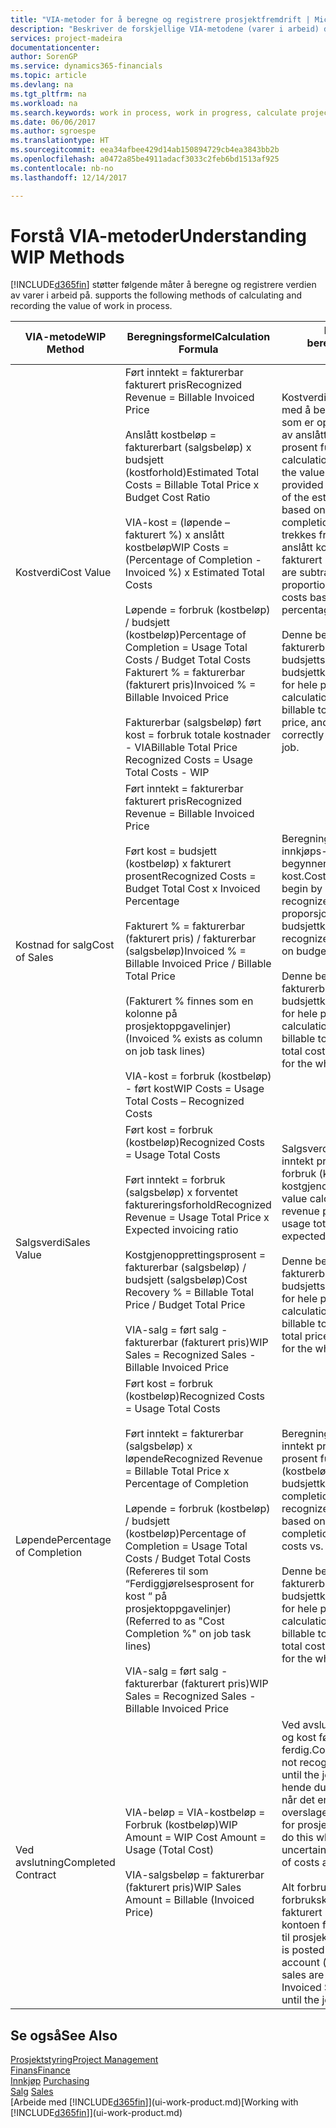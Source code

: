 ```yaml
---
title: "VIA-metoder for å beregne og registrere prosjektfremdrift | Microsoft-dokumentasjon"
description: "Beskriver de forskjellige VIA-metodene (varer i arbeid) du kan bruke til å bokføre, overvåke og beregne økonomiske opplysninger for prosjekter som pågår."
services: project-madeira
documentationcenter: 
author: SorenGP
ms.service: dynamics365-financials
ms.topic: article
ms.devlang: na
ms.tgt_pltfrm: na
ms.workload: na
ms.search.keywords: work in process, work in progress, calculate project WIP
ms.date: 06/06/2017
ms.author: sgroespe
ms.translationtype: HT
ms.sourcegitcommit: eea34afbee429d14ab150894729cb4ea3843bb2b
ms.openlocfilehash: a0472a85be4911adacf3033c2feb6bd1513af925
ms.contentlocale: nb-no
ms.lasthandoff: 12/14/2017

---
```

# <a name="understanding-wip-methods"></a><span data-ttu-id="7c1ca-103">Forstå VIA-metoder</span><span class="sxs-lookup"><span data-stu-id="7c1ca-103">Understanding WIP Methods</span></span>
[!INCLUDE[d365fin](includes/d365fin_md.md)]<span data-ttu-id="7c1ca-104"> støtter følgende måter å beregne og registrere verdien av varer i arbeid på.</span><span class="sxs-lookup"><span data-stu-id="7c1ca-104"> supports the following methods of calculating and recording the value of work in process.</span></span>

| <span data-ttu-id="7c1ca-105">VIA-metode</span><span class="sxs-lookup"><span data-stu-id="7c1ca-105">WIP Method</span></span> | <span data-ttu-id="7c1ca-106">Beregningsformel</span><span class="sxs-lookup"><span data-stu-id="7c1ca-106">Calculation Formula</span></span> | <span data-ttu-id="7c1ca-107">Beskrivelse av beregning</span><span class="sxs-lookup"><span data-stu-id="7c1ca-107">Calculation Description</span></span> |
| --- | --- | --- |
| <span data-ttu-id="7c1ca-108">Kostverdi</span><span class="sxs-lookup"><span data-stu-id="7c1ca-108">Cost Value</span></span> |<span data-ttu-id="7c1ca-109">Ført inntekt = fakturerbar fakturert pris</span><span class="sxs-lookup"><span data-stu-id="7c1ca-109">Recognized Revenue = Billable Invoiced Price</span></span><br /><br /> <span data-ttu-id="7c1ca-110">Anslått kostbeløp = fakturerbart (salgsbeløp) x budsjett (kostforhold)</span><span class="sxs-lookup"><span data-stu-id="7c1ca-110">Estimated Total Costs = Billable Total Price x Budget Cost Ratio</span></span><br /><br /> <span data-ttu-id="7c1ca-111">VIA-kost = (løpende – fakturert %) x anslått kostbeløp</span><span class="sxs-lookup"><span data-stu-id="7c1ca-111">WIP Costs = (Percentage of Completion - Invoiced %) x Estimated Total Costs</span></span><br /><br /> <span data-ttu-id="7c1ca-112">Løpende = forbruk (kostbeløp) / budsjett (kostbeløp)</span><span class="sxs-lookup"><span data-stu-id="7c1ca-112">Percentage of Completion = Usage Total Costs / Budget Total Costs</span></span><br /> <span data-ttu-id="7c1ca-113">Fakturert % = fakturerbar (fakturert pris)</span><span class="sxs-lookup"><span data-stu-id="7c1ca-113">Invoiced % = Billable Invoiced Price</span></span><br /><br /> <span data-ttu-id="7c1ca-114">Fakturerbar (salgsbeløp) ført kost = forbruk totale kostnader - VIA</span><span class="sxs-lookup"><span data-stu-id="7c1ca-114">Billable Total Price Recognized Costs = Usage Total Costs - WIP</span></span> |<span data-ttu-id="7c1ca-115">Kostverdiberegninger starter med å beregne verdien av det som er oppgitt, ved å ta en andel av anslått kostbeløp basert på prosent fullført.</span><span class="sxs-lookup"><span data-stu-id="7c1ca-115">Cost value calculations start by calculating the value of what has been provided by taking a proportion of the estimated total costs based on percentage of completion.</span></span> <span data-ttu-id="7c1ca-116">Fakturert kost trekkes fra ved å ta en andel av anslått kostbeløp basert på fakturert prosent.</span><span class="sxs-lookup"><span data-stu-id="7c1ca-116">Invoiced costs are subtracted by taking a proportion of the estimated total costs based on the invoiced percentage.</span></span><br /><br /> <span data-ttu-id="7c1ca-117">Denne beregningen krever at det fakturerbare salgsbeløpet, budsjettsalgsbeløpet og budsjettkostbeløpet angis riktig for hele prosjektet.</span><span class="sxs-lookup"><span data-stu-id="7c1ca-117">This calculation requires that the billable total price, budget total price, and budget total costs be correctly entered for the whole job.</span></span> |
| <span data-ttu-id="7c1ca-118">Kostnad for salg</span><span class="sxs-lookup"><span data-stu-id="7c1ca-118">Cost of Sales</span></span> |<span data-ttu-id="7c1ca-119">Ført inntekt = fakturerbar fakturert pris</span><span class="sxs-lookup"><span data-stu-id="7c1ca-119">Recognized Revenue = Billable Invoiced Price</span></span><br /><br /> <span data-ttu-id="7c1ca-120">Ført kost = budsjett (kostbeløp) x fakturert prosent</span><span class="sxs-lookup"><span data-stu-id="7c1ca-120">Recognized Costs = Budget Total Cost x Invoiced Percentage</span></span><br /><br /> <span data-ttu-id="7c1ca-121">Fakturert % = fakturerbar (fakturert pris) / fakturerbar (salgsbeløp)</span><span class="sxs-lookup"><span data-stu-id="7c1ca-121">Invoiced % = Billable Invoiced Price / Billable Total Price</span></span><br /><br /> <span data-ttu-id="7c1ca-122">(Fakturert % finnes som en kolonne på prosjektoppgavelinjer)</span><span class="sxs-lookup"><span data-stu-id="7c1ca-122">(Invoiced % exists as column on job task lines)</span></span><br /><br /> <span data-ttu-id="7c1ca-123">VIA-kost = forbruk (kostbeløp) - ført kost</span><span class="sxs-lookup"><span data-stu-id="7c1ca-123">WIP Costs = Usage Total Costs – Recognized Costs</span></span> |<span data-ttu-id="7c1ca-124">Beregning av solgte varers innkjøps- eller produksjonspris begynner ved å beregne ført kost.</span><span class="sxs-lookup"><span data-stu-id="7c1ca-124">Cost of sales calculations begin by calculating the recognized costs.</span></span> <span data-ttu-id="7c1ca-125">Kost føres proporsjonalt basert på budsjettkostbeløp.</span><span class="sxs-lookup"><span data-stu-id="7c1ca-125">Costs are recognized proportionally based on budget total costs.</span></span><br /><br /> <span data-ttu-id="7c1ca-126">Denne beregningen krever at det fakturerbare salgsbeløpet og budsjettkostbeløpet angis riktig for hele prosjektet.</span><span class="sxs-lookup"><span data-stu-id="7c1ca-126">This calculation requires that the billable total price and budget total costs be correctly entered for the whole job.</span></span> |
| <span data-ttu-id="7c1ca-127">Salgsverdi</span><span class="sxs-lookup"><span data-stu-id="7c1ca-127">Sales Value</span></span> |<span data-ttu-id="7c1ca-128">Ført kost = forbruk (kostbeløp)</span><span class="sxs-lookup"><span data-stu-id="7c1ca-128">Recognized Costs = Usage Total Costs</span></span><br /><br /> <span data-ttu-id="7c1ca-129">Ført inntekt = forbruk (salgsbeløp) x forventet faktureringsforhold</span><span class="sxs-lookup"><span data-stu-id="7c1ca-129">Recognized Revenue = Usage Total Price x Expected invoicing ratio</span></span><br /><br /> <span data-ttu-id="7c1ca-130">Kostgjenopprettingsprosent = fakturerbar (salgsbeløp) / budsjett (salgsbeløp)</span><span class="sxs-lookup"><span data-stu-id="7c1ca-130">Cost Recovery % = Billable Total Price / Budget Total Price</span></span><br /><br /> <span data-ttu-id="7c1ca-131">VIA-salg = ført salg - fakturerbar (fakturert pris)</span><span class="sxs-lookup"><span data-stu-id="7c1ca-131">WIP Sales = Recognized Sales - Billable Invoiced Price</span></span> |<span data-ttu-id="7c1ca-132">Salgsverdiberegninger fører inntekt proporsjonalt basert på forbruk (kostbeløp) og forventet kostgjenopprettingsforhold.</span><span class="sxs-lookup"><span data-stu-id="7c1ca-132">Sales value calculations recognize revenue proportionally based on usage total costs and the expected cost recovery ratio.</span></span><br /><br /> <span data-ttu-id="7c1ca-133">Denne beregningen krever at det fakturerbare salgsbeløpet og budsjettsalgsbeløpet angis riktig for hele prosjektet.</span><span class="sxs-lookup"><span data-stu-id="7c1ca-133">This calculation requires that the billable total price and budget total price be correctly entered for the whole job.</span></span> |
| <span data-ttu-id="7c1ca-134">Løpende</span><span class="sxs-lookup"><span data-stu-id="7c1ca-134">Percentage of Completion</span></span> |<span data-ttu-id="7c1ca-135">Ført kost = forbruk (kostbeløp)</span><span class="sxs-lookup"><span data-stu-id="7c1ca-135">Recognized Costs = Usage Total Costs</span></span><br /><br /> <span data-ttu-id="7c1ca-136">Ført inntekt = fakturerbar (salgsbeløp) x løpende</span><span class="sxs-lookup"><span data-stu-id="7c1ca-136">Recognized Revenue = Billable Total Price x Percentage of Completion</span></span><br /><br /> <span data-ttu-id="7c1ca-137">Løpende = forbruk (kostbeløp) / budsjett (kostbeløp)</span><span class="sxs-lookup"><span data-stu-id="7c1ca-137">Percentage of Completion = Usage Total Costs / Budget Total Costs</span></span><br /> <span data-ttu-id="7c1ca-138">(Refereres til som “Ferdiggjørelsesprosent for kost “ på prosjektoppgavelinjer)</span><span class="sxs-lookup"><span data-stu-id="7c1ca-138">(Referred to as "Cost Completion %" on job task lines)</span></span><br /><br /> <span data-ttu-id="7c1ca-139">VIA-salg = ført salg - fakturerbar (fakturert pris)</span><span class="sxs-lookup"><span data-stu-id="7c1ca-139">WIP Sales = Recognized Sales - Billable Invoiced Price</span></span> |<span data-ttu-id="7c1ca-140">Beregninger av Løpende fører inntekt proporsjonalt basert på prosent fullført, det vil si forbruk (kostbeløp) i forhold til budsjettkost.</span><span class="sxs-lookup"><span data-stu-id="7c1ca-140">Percentage of completion calculations recognize revenue proportionally based on the percentage of completion, that is, usage total costs vs. budget costs.</span></span><br /><br /> <span data-ttu-id="7c1ca-141">Denne beregningen krever at det fakturerbare salgsbeløpet og budsjettkostbeløpet angis riktig for hele prosjektet.</span><span class="sxs-lookup"><span data-stu-id="7c1ca-141">This calculation requires that the billable total price and budget total costs be correctly entered for the whole job.</span></span> |
| <span data-ttu-id="7c1ca-142">Ved avslutning</span><span class="sxs-lookup"><span data-stu-id="7c1ca-142">Completed Contract</span></span> |<span data-ttu-id="7c1ca-143">VIA-beløp = VIA-kostbeløp = Forbruk (kostbeløp)</span><span class="sxs-lookup"><span data-stu-id="7c1ca-143">WIP Amount = WIP Cost Amount = Usage (Total Cost)</span></span><br /><br /> <span data-ttu-id="7c1ca-144">VIA-salgsbeløp = fakturerbar (fakturert pris)</span><span class="sxs-lookup"><span data-stu-id="7c1ca-144">WIP Sales Amount = Billable (Invoiced Price)</span></span> |<span data-ttu-id="7c1ca-145">Ved avslutning fører ikke inntekt og kost før prosjektet er ferdig.</span><span class="sxs-lookup"><span data-stu-id="7c1ca-145">Completed contract does not recognize revenue and costs until the job is complete.</span></span> <span data-ttu-id="7c1ca-146">Det kan hende du ønsker å gjøre dette når det er stor usikkerhet rundt overslagene for kost og inntekt for prosjektet.</span><span class="sxs-lookup"><span data-stu-id="7c1ca-146">You may want to do this when there is high uncertainty around the estimates of costs and revenue for the job.</span></span><br /><br /> <span data-ttu-id="7c1ca-147">Alt forbruk bokføres i VIA-forbrukskontoen (aktiva), og alt fakturert salg bokføres i VIA-kontoen for fakturert salg (gjeld) til prosjektet er ferdig.</span><span class="sxs-lookup"><span data-stu-id="7c1ca-147">All usage is posted to the WIP Costs account (asset) and all invoiced sales are posted to the WIP Invoiced Sales account (liability) until the job is complete.</span></span> |

## <a name="see-also"></a><span data-ttu-id="7c1ca-148">Se også</span><span class="sxs-lookup"><span data-stu-id="7c1ca-148">See Also</span></span>
[<span data-ttu-id="7c1ca-149">Prosjektstyring</span><span class="sxs-lookup"><span data-stu-id="7c1ca-149">Project Management</span></span>](projects-manage-projects.md)  
[<span data-ttu-id="7c1ca-150">Finans</span><span class="sxs-lookup"><span data-stu-id="7c1ca-150">Finance</span></span>](finance.md)  
<span data-ttu-id="7c1ca-151">[Innkjøp](purchasing-manage-purchasing.md)       </span><span class="sxs-lookup"><span data-stu-id="7c1ca-151">[Purchasing](purchasing-manage-purchasing.md)       </span></span>  
<span data-ttu-id="7c1ca-152">[Salg](sales-manage-sales.md)    </span><span class="sxs-lookup"><span data-stu-id="7c1ca-152">[Sales](sales-manage-sales.md)    </span></span>  
<span data-ttu-id="7c1ca-153">[Arbeide med [!INCLUDE[d365fin](includes/d365fin_md.md)]](ui-work-product.md)</span><span class="sxs-lookup"><span data-stu-id="7c1ca-153">[Working with [!INCLUDE[d365fin](includes/d365fin_md.md)]](ui-work-product.md)</span></span>  

